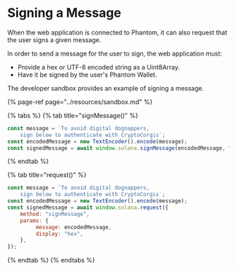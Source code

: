 # Signing a Message

When the web application is connected to Phantom, it can also request that the user signs a given message. 

In order to send a message for the user to sign, the web application must: 

* Provide a hex or UTF-8 encoded string as a Uint8Array.
* Have it be signed by the user's Phantom Wallet.

The developer sandbox provides an example of signing a message.

{% page-ref page="../resources/sandbox.md" %}

{% tabs %}
{% tab title="signMessage\(\)" %}
```javascript
const message = `To avoid digital dognappers,
    sign below to authenticate with CryptoCorgis`;
const encodedMessage = new TextEncoder().encode(message);
const signedMessage = await window.solana.signMessage(encodedMessage, "utf8");
```
{% endtab %}

{% tab title="request\(\)" %}
```javascript
const message = `To avoid digital dognappers,
    sign below to authenticate with CryptoCorgis`;
const encodedMessage = new TextEncoder().encode(message);
const signedMessage = await window.solana.request({
    method: "signMessage",
    params: {
         message: encodedMessage,
         display: "hex",
    },
});
```
{% endtab %}
{% endtabs %}

